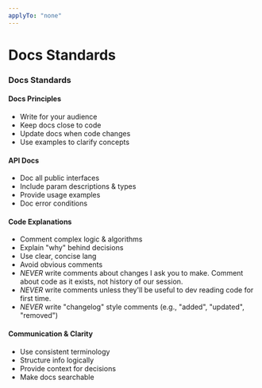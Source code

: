 ```yaml
---
applyTo: "none"
---
```


# Docs Standards

### Docs Standards

#### Docs Principles

- Write for your audience
- Keep docs close to code
- Update docs when code changes
- Use examples to clarify concepts

#### API Docs

- Doc all public interfaces
- Include param descriptions & types
- Provide usage examples
- Doc error conditions

#### Code Explanations

- Comment complex logic & algorithms
- Explain "why" behind decisions
- Use clear, concise lang
- Avoid obvious comments
- _NEVER_ write comments about changes I ask you to make. Comment about code as it exists, not history of our session.
- _NEVER_ write comments unless they'll be useful to dev reading code for first time.
- _NEVER_ write "changelog" style comments (e.g., "added", "updated", "removed")

#### Communication & Clarity

- Use consistent terminology
- Structure info logically
- Provide context for decisions
- Make docs searchable